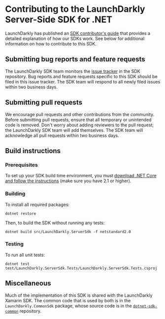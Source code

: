 # Contributing to the LaunchDarkly Server-Side SDK for .NET

LaunchDarkly has published an [SDK contributor's guide](https://docs.launchdarkly.com/docs/sdk-contributors-guide) that provides a detailed explanation of how our SDKs work. See below for additional information on how to contribute to this SDK.

## Submitting bug reports and feature requests

The LaunchDarkly SDK team monitors the [issue tracker](https://github.com/launchdarkly/dotnet-server-sdk/issues) in the SDK repository. Bug reports and feature requests specific to this SDK should be filed in this issue tracker. The SDK team will respond to all newly filed issues within two business days.
 
## Submitting pull requests
 
We encourage pull requests and other contributions from the community. Before submitting pull requests, ensure that all temporary or unintended code is removed. Don't worry about adding reviewers to the pull request; the LaunchDarkly SDK team will add themselves. The SDK team will acknowledge all pull requests within two business days.
 
## Build instructions
 
### Prerequisites

To set up your SDK build time environment, you must [download .NET Core and follow the instructions](https://dotnet.microsoft.com/download) (make sure you have 2.1 or higher).
 
### Building
 
To install all required packages:

```
dotnet restore
```

Then, to build the SDK without running any tests:

```
dotnet build src/LaunchDarkly.ServerSdk -f netstandard2.0
```
 
### Testing
 
To run all unit tests:

```
dotnet test test/LaunchDarkly.ServerSdk.Tests/LaunchDarkly.ServerSdk.Tests.csproj
```

## Miscellaneous

Much of the implementation of this SDK is shared with the LaunchDarkly Xamarin SDK. The common code that is used by both is in the `LaunchDarkly.CommonSdk` package, whose source code is in the [`dotnet-sdk-common`](https://github.com/launchdarkly/dotnet-sdk-common) repository.
